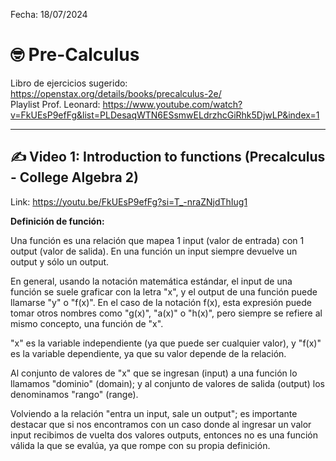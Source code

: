 
Fecha: 18/07/2024  
# 🤓 Pre-Calculus

Libro de ejercicios sugerido: https://openstax.org/details/books/precalculus-2e/  
Playlist Prof. Leonard: https://www.youtube.com/watch?v=FkUEsP9efFg&list=PLDesaqWTN6ESsmwELdrzhcGiRhk5DjwLP&index=1  

-----
## ✍️ Video 1: Introduction to functions (Precalculus - College Algebra 2)

Link: https://youtu.be/FkUEsP9efFg?si=T_-nraZNjdThIug1

**Definición de función:**  

Una función es una relación que mapea 1 input (valor de entrada) con 1 output (valor de salida). En una función un input siempre devuelve un output y sólo un output.  

En general, usando la notación matemática estándar, el input de una función se suele graficar con la letra "x", y el output de una función puede llamarse "y" o "f(x)". En el caso de la notación f(x), esta expresión puede tomar otros nombres como "g(x)", "a(x)" o "h(x)", pero siempre se refiere al mismo concepto, una función de "x".   

"x" es la variable independiente (ya que puede ser cualquier valor), y "f(x)" es la variable dependiente, ya que su valor depende de la relación.  

Al conjunto de valores de "x" que se ingresan (input) a una función lo llamamos "dominio" (domain); y al conjunto de valores de salida (output) los denominamos "rango" (range).  

Volviendo a la relación "entra un input, sale un output"; es importante destacar que si nos encontramos con un caso donde al ingresar un valor input recibimos de vuelta dos valores outputs, entonces no es una función válida la que se evalúa, ya que rompe con su propia definición.  



